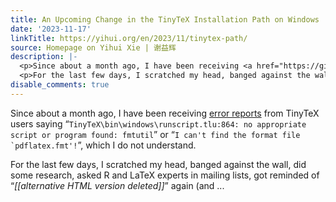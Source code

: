 ```yaml
---
title: An Upcoming Change in the TinyTeX Installation Path on Windows
date: '2023-11-17'
linkTitle: https://yihui.org/en/2023/11/tinytex-path/
source: Homepage on Yihui Xie | 谢益辉
description: |-
  <p>Since about a month ago, I have been receiving <a href="https://github.com/yihui/yihui.org/discussions/1089">error reports</a> from TinyTeX users saying &ldquo;<code>TinyTeX\bin\windows\runscript.tlu:864: no appropriate script or program found: fmtutil</code>&rdquo; or &ldquo;<code>I can't find the format file `pdflatex.fmt'!</code>&rdquo;, which I do not understand.</p>
  <p>For the last few days, I scratched my head, banged against the wall, did some research, asked R and LaTeX experts in mailing lists, got reminded of &ldquo;<em>[[alternative HTML version deleted]]</em>&rdquo; again (and ...
disable_comments: true
---
```

<p>Since about a month ago, I have been receiving <a href="https://github.com/yihui/yihui.org/discussions/1089">error reports</a> from TinyTeX users saying &ldquo;<code>TinyTeX\bin\windows\runscript.tlu:864: no appropriate script or program found: fmtutil</code>&rdquo; or &ldquo;<code>I can't find the format file `pdflatex.fmt'!</code>&rdquo;, which I do not understand.</p>
<p>For the last few days, I scratched my head, banged against the wall, did some research, asked R and LaTeX experts in mailing lists, got reminded of &ldquo;<em>[[alternative HTML version deleted]]</em>&rdquo; again (and ...